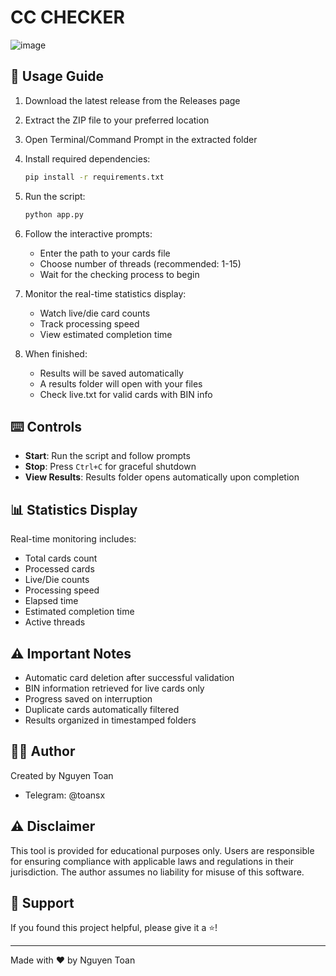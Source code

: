 # CC CHECKER

![image](https://github.com/user-attachments/assets/0c5b7d08-b7c8-46cb-b95d-d7c28f695a55)



## 🚀 Usage Guide

1. Download the latest release from the Releases page

2. Extract the ZIP file to your preferred location

3. Open Terminal/Command Prompt in the extracted folder

4. Install required dependencies:
   ```bash
   pip install -r requirements.txt
   ```

5. Run the script:
   ```bash
   python app.py
   ```

6. Follow the interactive prompts:
   - Enter the path to your cards file
   - Choose number of threads (recommended: 1-15)
   - Wait for the checking process to begin

7. Monitor the real-time statistics display:
   - Watch live/die card counts
   - Track processing speed
   - View estimated completion time

8. When finished:
   - Results will be saved automatically
   - A results folder will open with your files
   - Check live.txt for valid cards with BIN info

## ⌨️ Controls

- **Start**: Run the script and follow prompts
- **Stop**: Press `Ctrl+C` for graceful shutdown
- **View Results**: Results folder opens automatically upon completion

## 📊 Statistics Display

Real-time monitoring includes:
- Total cards count
- Processed cards
- Live/Die counts
- Processing speed
- Elapsed time
- Estimated completion time
- Active threads

## ⚠️ Important Notes

- Automatic card deletion after successful validation
- BIN information retrieved for live cards only
- Progress saved on interruption
- Duplicate cards automatically filtered
- Results organized in timestamped folders

## 👨‍💻 Author

Created by Nguyen Toan
- Telegram: @toansx

## ⚠️ Disclaimer

This tool is provided for educational purposes only. Users are responsible for ensuring compliance with applicable laws and regulations in their jurisdiction. The author assumes no liability for misuse of this software.

## 💖 Support

If you found this project helpful, please give it a ⭐️!

---

Made with ❤️ by Nguyen Toan

